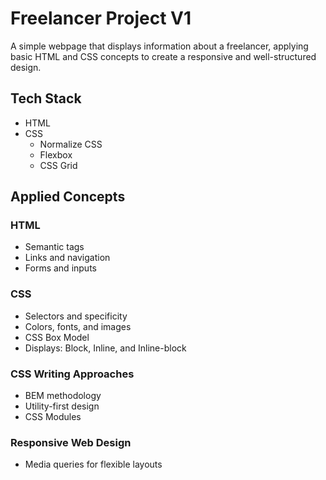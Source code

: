 # Freelancer Project V1

A simple webpage that displays information about a freelancer, applying basic HTML and CSS concepts to create a responsive and well-structured design.

## Tech Stack
- HTML
- CSS
  - Normalize CSS
  - Flexbox
  - CSS Grid

## Applied Concepts

### HTML
- Semantic tags
- Links and navigation
- Forms and inputs

### CSS
- Selectors and specificity
- Colors, fonts, and images
- CSS Box Model
- Displays: Block, Inline, and Inline-block

### CSS Writing Approaches
- BEM methodology
- Utility-first design
- CSS Modules

### Responsive Web Design
- Media queries for flexible layouts